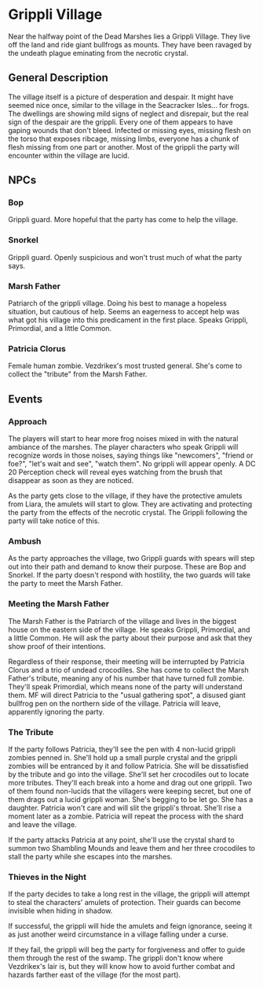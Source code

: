 # Grippli Village
Near the halfway point of the Dead Marshes lies a Grippli Village. They live off the land and ride giant bullfrogs as mounts. They have been ravaged by the undeath plague eminating from the necrotic crystal.

## General Description
The village itself is a picture of desperation and despair. It might have seemed nice once, similar to the village in the Seacracker Isles... for frogs. The dwellings are showing mild signs of neglect and disrepair, but the real sign of the despair are the grippli. Every one of them appears to have gaping wounds that don't bleed. Infected or missing eyes, missing flesh on the torso that exposes ribcage, missing limbs, everyone has a chunk of flesh missing from one part or another. Most of the grippli the party will encounter within the village are lucid.

## NPCs

### Bop
Grippli guard. More hopeful that the party has come to help the village.

### Snorkel
Grippli guard. Openly suspicious and won't trust much of what the party says.

### Marsh Father
Patriarch of the grippli village. Doing his best to manage a hopeless situation, but cautious of help. Seems an eagerness to accept help was what got his village into this predicament in the first place. Speaks Grippli, Primordial, and a little Common.

### Patricia Clorus
Female human zombie. Vezdrikex's most trusted general. She's come to collect the "tribute" from the Marsh Father.

## Events

### Approach
The players will start to hear more frog noises mixed in with the natural ambiance of the marshes. The player characters who speak Grippli will recognize words in those noises, saying things like "newcomers", "friend or foe?", "let's wait and see", "watch them". No grippli will appear openly. A DC 20 Perception check will reveal eyes watching from the brush that disappear as soon as they are noticed.

As the party gets close to the village, if they have the protective amulets from Liara, the amulets will start to glow. They are activating and protecting the party from the effects of the necrotic crystal. The Grippli following the party will take notice of this.

### Ambush
As the party approaches the village, two Grippli guards with spears will step out into their path and demand to know their purpose. These are Bop and Snorkel. If the party doesn't respond with hostility, the two guards will take the party to meet the Marsh Father.

### Meeting the Marsh Father
The Marsh Father is the Patriarch of the village and lives in the biggest house on the eastern side of the village. He speaks Grippli, Primordial, and a little Common. He will ask the party about their purpose and ask that they show proof of their intentions.

Regardless of their response, their meeting will be interrupted by Patricia Clorus and a trio of undead crocodiles. She has come to collect the Marsh Father's tribute, meaning any of his number that have turned full zombie. They'll speak Primordial, which means none of the party will understand them. MF will direct Patricia to the "usual gathering spot", a disused giant bullfrog pen on the northern side of the village. Patricia will leave, apparently ignoring the party.

### The Tribute
If the party follows Patricia, they'll see the pen with 4 non-lucid grippli zombies penned in. She'll hold up a small purple crystal and the grippli zombies will be entranced by it and follow Patricia. She will be dissatisfied by the tribute and go into the village. She'll set her crocodiles out to locate more tributes. They'll each break into a home and drag out one grippli. Two of them found non-lucids that the villagers were keeping secret, but one of them drags out a lucid grippli woman. She's begging to be let go. She has a daughter. Patricia won't care and will slit the grippli's throat. She'll rise a moment later as a zombie. Patricia will repeat the process with the shard and leave the village.

If the party attacks Patricia at any point, she'll use the crystal shard to summon two Shambling Mounds and leave them and her three crocodiles to stall the party while she escapes into the marshes.

### Thieves in the Night
If the party decides to take a long rest in the village, the grippli will attempt to steal the characters' amulets of protection. Their guards can become invisible when hiding in shadow.

If successful, the grippli will hide the amulets and feign ignorance, seeing it as just another weird circumstance in a village falling under a curse.

If they fail, the grippli will beg the party for forgiveness and offer to guide them through the rest of the swamp. The grippli don't know where Vezdrikex's lair is, but they will know how to avoid further combat and hazards farther east of the village (for the most part).
